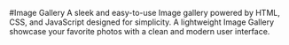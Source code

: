 #Image Gallery
A sleek and easy-to-use Image gallery powered by HTML, CSS, and JavaScript designed for simplicity. A lightweight Image Gallery showcase your favorite photos with a clean and modern user interface.
